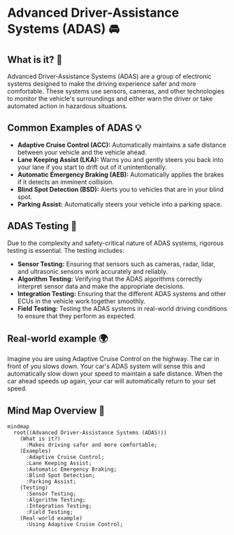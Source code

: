 # Advanced Driver-Assistance Systems (ADAS) 🚘

## What is it? 🤔

Advanced Driver-Assistance Systems (ADAS) are a group of electronic systems designed to make the driving experience safer and more comfortable. These systems use sensors, cameras, and other technologies to monitor the vehicle's surroundings and either warn the driver or take automated action in hazardous situations.

## Common Examples of ADAS 💡

*   **Adaptive Cruise Control (ACC):** Automatically maintains a safe distance between your vehicle and the vehicle ahead.
*   **Lane Keeping Assist (LKA):** Warns you and gently steers you back into your lane if you start to drift out of it unintentionally.
*   **Automatic Emergency Braking (AEB):** Automatically applies the brakes if it detects an imminent collision.
*   **Blind Spot Detection (BSD):** Alerts you to vehicles that are in your blind spot.
*   **Parking Assist:** Automatically steers your vehicle into a parking space.

## ADAS Testing 🧪

Due to the complexity and safety-critical nature of ADAS systems, rigorous testing is essential. The testing includes:

*   **Sensor Testing:** Ensuring that sensors such as cameras, radar, lidar, and ultrasonic sensors work accurately and reliably.
*   **Algorithm Testing:** Verifying that the ADAS algorithms correctly interpret sensor data and make the appropriate decisions.
*   **Integration Testing:** Ensuring that the different ADAS systems and other ECUs in the vehicle work together smoothly.
*   **Field Testing:** Testing the ADAS systems in real-world driving conditions to ensure that they perform as expected.

## Real-world example 🌍

Imagine you are using Adaptive Cruise Control on the highway. The car in front of you slows down. Your car's ADAS system will sense this and automatically slow down your speed to maintain a safe distance. When the car ahead speeds up again, your car will automatically return to your set speed.

## Mind Map Overview 🧠

```mermaid
mindmap
  root((Advanced Driver-Assistance Systems (ADAS)))
    (What is it?)
      :Makes driving safer and more comfortable;
    (Examples)
      :Adaptive Cruise Control;
      :Lane Keeping Assist;
      :Automatic Emergency Braking;
      :Blind Spot Detection;
      :Parking Assist;
    (Testing)
      :Sensor Testing;
      :Algorithm Testing;
      :Integration Testing;
      :Field Testing;
    (Real-world example)
      :Using Adaptive Cruise Control;
```
